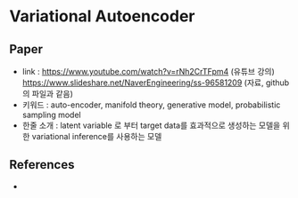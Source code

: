 # Variational Autoencoder

## Paper

- link : https://www.youtube.com/watch?v=rNh2CrTFpm4 (유튜브 강의)
         https://www.slideshare.net/NaverEngineering/ss-96581209 (자료, github의 파일과 같음)
- 키워드 : auto-encoder, manifold theory, generative model, probabilistic sampling model
- 한줄 소개 : latent variable 로 부터 target data를 효과적으로 생성하는 모델을 위한 variational inference를 사용하는 모델

## References

-
